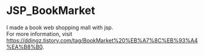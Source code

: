 # JSP_BookMarket

I made a book web shopping mall with jsp.  
For more information, visit https://ddingz.tistory.com/tag/BookMarket%20%EB%A7%8C%EB%93%A4%EA%B8%B0.

